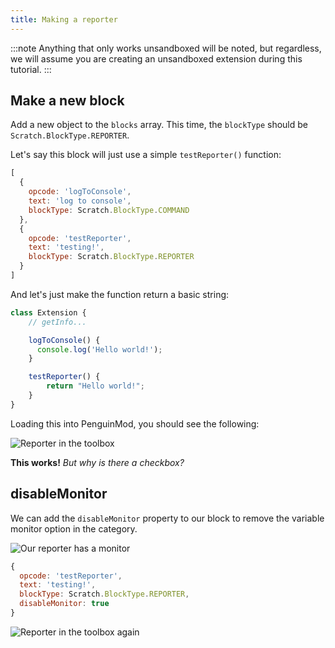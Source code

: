 ```yaml
---
title: Making a reporter
---
```


:::note
Anything that only works unsandboxed will be noted, but regardless, we will assume you are creating an unsandboxed extension during this tutorial.
:::

## Make a new block
Add a new object to the `blocks` array. This time, the `blockType` should be `Scratch.BlockType.REPORTER`.

Let's say this block will just use a simple `testReporter()` function:

```js
[
  {
    opcode: 'logToConsole',
    text: 'log to console',
    blockType: Scratch.BlockType.COMMAND
  },
  {
    opcode: 'testReporter',
    text: 'testing!',
    blockType: Scratch.BlockType.REPORTER
  }
]
```

And let's just make the function return a basic string:

```js
class Extension {
    // getInfo...

    logToConsole() {
      console.log('Hello world!');
    }

    testReporter() {
        return "Hello world!";
    }
}
```

Loading this into PenguinMod, you should see the following:

<img src="/img/docimages/making-reporter-1.png" alt="Reporter in the toolbox"></img>

**This works!** *But why is there a checkbox?*

## disableMonitor

We can add the `disableMonitor` property to our block to remove the variable monitor option in the category.

<img src="/img/docimages/making-reporter-monitor.png" alt="Our reporter has a monitor"></img>

```js
{
  opcode: 'testReporter',
  text: 'testing!',
  blockType: Scratch.BlockType.REPORTER,
  disableMonitor: true
}
```

<img src="/img/docimages/making-reporter-2.png" alt="Reporter in the toolbox again"></img>